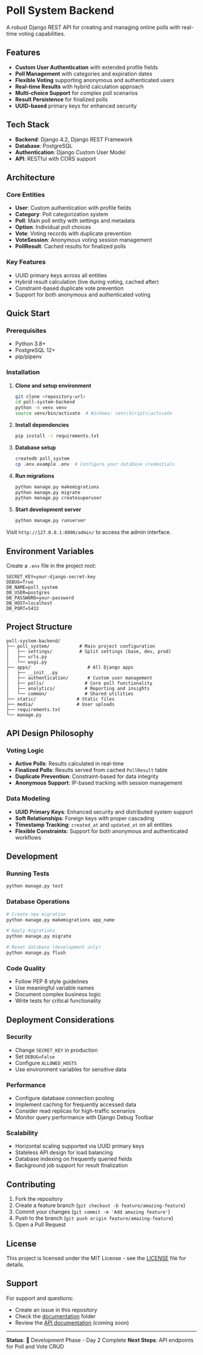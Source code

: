 # Poll System Backend

A robust Django REST API for creating and managing online polls with real-time voting capabilities.

## Features

- **Custom User Authentication** with extended profile fields
- **Poll Management** with categories and expiration dates
- **Flexible Voting** supporting anonymous and authenticated users
- **Real-time Results** with hybrid calculation approach
- **Multi-choice Support** for complex poll scenarios
- **Result Persistence** for finalized polls
- **UUID-based** primary keys for enhanced security

## Tech Stack

- **Backend**: Django 4.2, Django REST Framework
- **Database**: PostgreSQL
- **Authentication**: Django Custom User Model
- **API**: RESTful with CORS support

## Architecture

### Core Entities

- **User**: Custom authentication with profile fields
- **Category**: Poll categorization system
- **Poll**: Main poll entity with settings and metadata
- **Option**: Individual poll choices
- **Vote**: Voting records with duplicate prevention
- **VoteSession**: Anonymous voting session management
- **PollResult**: Cached results for finalized polls

### Key Features

- UUID primary keys across all entities
- Hybrid result calculation (live during voting, cached after)
- Constraint-based duplicate vote prevention
- Support for both anonymous and authenticated voting

## Quick Start

### Prerequisites

- Python 3.8+
- PostgreSQL 12+
- pip/pipenv

### Installation

1. **Clone and setup environment**

   ```bash
   git clone <repository-url>
   cd poll-system-backend
   python -m venv venv
   source venv/bin/activate  # Windows: venv\Scripts\activate
   ```

2. **Install dependencies**

   ```bash
   pip install -r requirements.txt
   ```

3. **Database setup**

   ```bash
   createdb poll_system
   cp .env.example .env  # Configure your database credentials
   ```

4. **Run migrations**

   ```bash
   python manage.py makemigrations
   python manage.py migrate
   python manage.py createsuperuser
   ```

5. **Start development server**
   ```bash
   python manage.py runserver
   ```

Visit `http://127.0.0.1:8000/admin/` to access the admin interface.

## Environment Variables

Create a `.env` file in the project root:

```env
SECRET_KEY=your-django-secret-key
DEBUG=True
DB_NAME=poll_system
DB_USER=postgres
DB_PASSWORD=your-password
DB_HOST=localhost
DB_PORT=5432
```

## Project Structure

```
poll-system-backend/
├── poll_system/           # Main project configuration
│   ├── settings/          # Split settings (base, dev, prod)
│   ├── urls.py
│   └── wsgi.py
├── apps/                     # All Django apps
│   ├── __init__.py
│   ├── authentication/       # Custom user management
│   ├── polls/               # Core poll functionality
│   ├── analytics/           # Reporting and insights
│   └── common/              # Shared utilities
├── static/               # Static files
├── media/                # User uploads
├── requirements.txt
└── manage.py
```

## API Design Philosophy

### Voting Logic

- **Active Polls**: Results calculated in real-time
- **Finalized Polls**: Results served from cached `PollResult` table
- **Duplicate Prevention**: Constraint-based for data integrity
- **Anonymous Support**: IP-based tracking with session management

### Data Modeling

- **UUID Primary Keys**: Enhanced security and distributed system support
- **Soft Relationships**: Foreign keys with proper cascading
- **Timestamp Tracking**: `created_at` and `updated_at` on all entities
- **Flexible Constraints**: Support for both anonymous and authenticated workflows

## Development

### Running Tests

```bash
python manage.py test
```

### Database Operations

```bash
# Create new migration
python manage.py makemigrations app_name

# Apply migrations
python manage.py migrate

# Reset database (development only)
python manage.py flush
```

### Code Quality

- Follow PEP 8 style guidelines
- Use meaningful variable names
- Document complex business logic
- Write tests for critical functionality

## Deployment Considerations

### Security

- Change `SECRET_KEY` in production
- Set `DEBUG=False`
- Configure `ALLOWED_HOSTS`
- Use environment variables for sensitive data

### Performance

- Configure database connection pooling
- Implement caching for frequently accessed data
- Consider read replicas for high-traffic scenarios
- Monitor query performance with Django Debug Toolbar

### Scalability

- Horizontal scaling supported via UUID primary keys
- Stateless API design for load balancing
- Database indexing on frequently queried fields
- Background job support for result finalization

## Contributing

1. Fork the repository
2. Create a feature branch (`git checkout -b feature/amazing-feature`)
3. Commit your changes (`git commit -m 'Add amazing feature'`)
4. Push to the branch (`git push origin feature/amazing-feature`)
5. Open a Pull Request

## License

This project is licensed under the MIT License - see the [LICENSE](LICENSE) file for details.

## Support

For support and questions:

- Create an issue in this repository
- Check the [documentation](docs/) folder
- Review the [API documentation](docs/api.md) (coming soon)

---

**Status**: 🚧 Development Phase - Day 2 Complete
**Next Steps**: API endpoints for Poll and Vote CRUD
